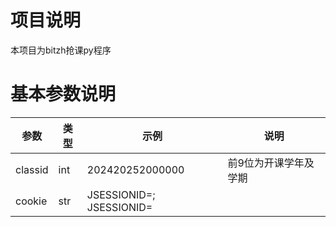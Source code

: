 # 项目说明
本项目为bitzh抢课py程序
# 基本参数说明

|参数|类型|示例|说明|
|-|-|-|-|
|classid|int|202420252000000|前9位为开课学年及学期|
|cookie|str|JSESSIONID=; JSESSIONID=||
